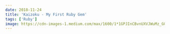 ```yaml
---
date: 2018-11-24
title: 'Kaizoku - My First Ruby Gem'
tags: ['Ruby']
image: https://cdn-images-1.medium.com/max/1600/1*1GPJInCBvnUXVJWuMz_GGA.jpeg
---
```

